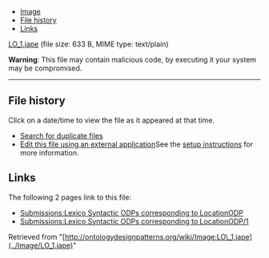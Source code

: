 * [Image](../Image/LO_1.jape#file)
* [File history](../Image/LO_1.jape#filehistory)
* [Links](../Image/LO_1.jape#filelinks)


[LO\_1.jape](../images/b/b8/LO_1.jape "LO 1.jape")‎
 (file size: 633 B, MIME type: text/plain)




__Warning__: This file may contain malicious code, by executing it your system may be compromised.

---



## File history

Click on a date/time to view the file as it appeared at that time.



  
* [Search for duplicate files](http://ontologydesignpatterns.org/wiki/Special:FileDuplicateSearch/LO_1.jape "Special:FileDuplicateSearch/LO 1.jape")
* [Edit this file using an external application](http://ontologydesignpatterns.org/wiki/index.php?title=Image:LO_1.jape&action=edit&externaledit=true&mode=file "Image:LO 1.jape")See the [setup instructions](http://www.mediawiki.org/wiki/Manual:External_editors "http://www.mediawiki.org/wiki/Manual:External_editors") for more information.

## Links



The following 2 pages link to this file:


* [Submissions:Lexico Syntactic ODPs corresponding to LocationODP](../Submissions/Lexico_Syntactic_ODPs_corresponding_to_LocationODP "Submissions:Lexico Syntactic ODPs corresponding to LocationODP")
* [Submissions:Lexico Syntactic ODPs corresponding to LocationODP/1](../Submissions/Lexico_Syntactic_ODPs_corresponding_to_LocationODP/1 "Submissions:Lexico Syntactic ODPs corresponding to LocationODP/1")


Retrieved from "[http://ontologydesignpatterns.org/wiki/Image:LO\_1.jape](../Image/LO_1.jape)"